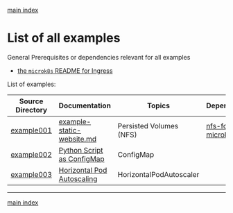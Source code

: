 [main index](./README.md)

# List of all examples

General Prerequisites or dependencies relevant for all examples

* [the `microk8s` README for Ingress](./ingress/microk8s/README.md)

List of examples:

| Source Directory                                                                | Documentation                                                                                   | Topics                  | Dependencies                                                          |
|---------------------------------------------------------------------------------|-------------------------------------------------------------------------------------------------|-------------------------|-----------------------------------------------------------------------|
| [example001](./persisted_volumes/example001)                                    | [example-static-website.md](persisted_volumes/example-static-website.md)                        | Persisted Volumes (NFS) | [nfs-for-microk8s.md](./persisted_volumes/nfs/nfs-for-microk8s.md)    |
| [example002](./other_topics_and_examples/python_script_as_config_map)           | [Python Script as ConfigMap](./other_topics_and_examples/python_script_as_config_map/README.md) | ConfigMap               |                                                                       |
| [example003](./autoscaling/horizontal_pod_autoscaling/)                         | [Horizontal Pod Autoscaling](./autoscaling/horizontal_pod_autoscaling/README.md)                | HorizontalPodAutoscaler |                                                                       |


<hr />

[main index](./README.md)

